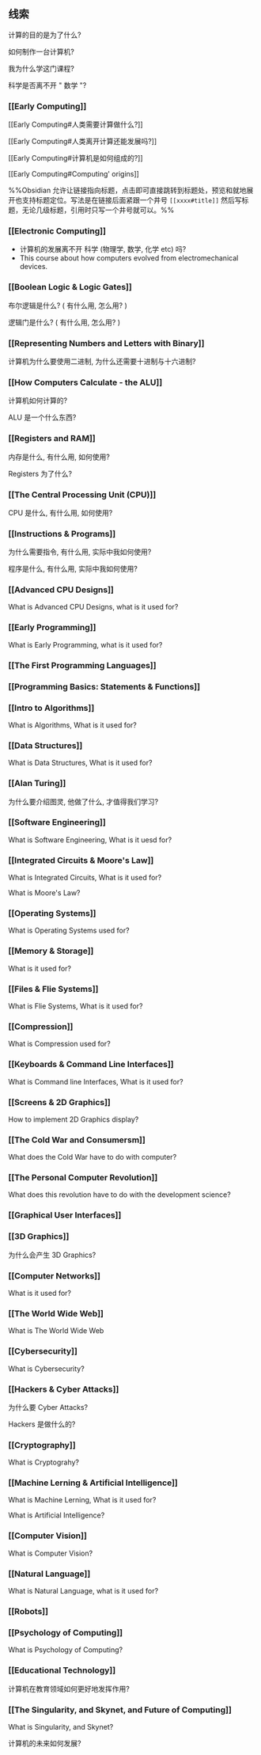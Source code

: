 ## 线索

计算的目的是为了什么?

如何制作一台计算机?

我为什么学这门课程?

科学是否离不开 " 数学 "?

### [[Early Computing]]

[[Early Computing#人类需要计算做什么?]]

[[Early Computing#人类离开计算还能发展吗?]]

[[Early Computing#计算机是如何组成的?]]

[[Early Computing#Computing' origins]]

%%Obsidian 允许让链接指向标题，点击即可直接跳转到标题处，预览和就地展开也支持标题定位。写法是在链接后面紧跟一个井号 `[[xxxx#title]]` 然后写标题，无论几级标题，引用时只写一个井号就可以。%%

### [[Electronic Computing]]

- 计算机的发展离不开 科学 (物理学, 数学, 化学 etc) 吗?
- This course about how computers evolved from electromechanical devices.

### [[Boolean Logic & Logic Gates]]

布尔逻辑是什么? ( 有什么用, 怎么用? )

逻辑门是什么? ( 有什么用, 怎么用? )

### [[Representing Numbers and Letters with Binary]]

计算机为什么要使用二进制, 为什么还需要十进制与十六进制?

### [[How Computers Calculate - the ALU]]

计算机如何计算的?

ALU 是一个什么东西?

### [[Registers and RAM]]

内存是什么, 有什么用, 如何使用?

Registers 为了什么?

### [[The Central Processing Unit (CPU)]]

CPU 是什么, 有什么用, 如何使用?

### [[Instructions & Programs]]

为什么需要指令, 有什么用, 实际中我如何使用?

程序是什么, 有什么用, 实际中我如何使用?

### [[Advanced CPU Designs]]

What is Advanced CPU Designs, what is it used for?

### [[Early Programming]]

What is Early Programming, what is it used for?

### [[The First Programming Languages]]

### [[Programming Basics: Statements & Functions]]

### [[Intro to Algorithms]]

What is Algorithms, What is it used for?

### [[Data Structures]]

What is Data Structures, What is it used for?

### [[Alan Turing]]

为什么要介绍图灵, 他做了什么, 才值得我们学习?

### [[Software Engineering]]

What is Software Engineering, What is it uesd for?

### [[Integrated Circuits & Moore's Law]]

What is Integrated Circuits, What is it used for?

What is Moore's Law?

### [[Operating Systems]]

What is Operating Systems used for?

### [[Memory & Storage]]

What is it used for?

### [[Files & Flie Systems]]

What is Flie Systems, What is it used for?

### [[Compression]]

What is Compression used for?

### [[Keyboards & Command Line Interfaces]]

What is Command line Interfaces, What is it used for?

### [[Screens & 2D Graphics]]

How to implement 2D Graphics display?

### [[The Cold War and Consumersm]]

What does the Cold War have to do with computer?

### [[The Personal Computer Revolution]]

What does this revolution have to do with the development science?

### [[Graphical User Interfaces]]

### [[3D Graphics]]

为什么会产生 3D Graphics?

### [[Computer Networks]]

What is it used for?

### [[The World Wide Web]]

What is The World Wide Web

### [[Cybersecurity]]

What is Cybersecurity?

### [[Hackers & Cyber Attacks]]

为什么要 Cyber Attacks?

Hackers 是做什么的?

### [[Cryptography]]

What is Cryptograhy?

### [[Machine Lerning & Artificial Intelligence]]

What is Machine Lerning, What is it used for?

What is Artificial Intelligence?

### [[Computer Vision]]

What is Computer Vision?

### [[Natural Language]]

What is Natural Language, what is it used for?

### [[Robots]]

### [[Psychology of Computing]]

What is Psychology of Computing?

### [[Educational Technology]]

计算机在教育领域如何更好地发挥作用?

### [[The Singularity, and Skynet, and Future of Computing]]

What is Singularity, and Skynet?

计算机的未来如何发展?
